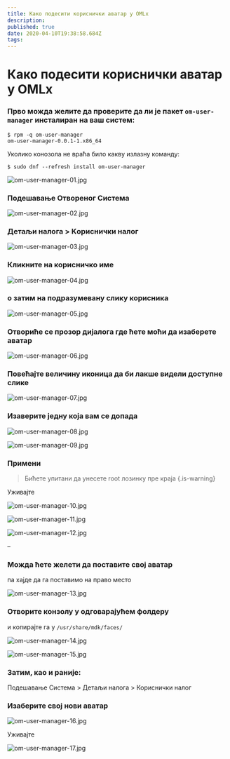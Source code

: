 ```yaml
---
title: Како подесити кориснички аватар у OMLx
description: 
published: true
date: 2020-04-10T19:38:58.684Z
tags: 
---
```


# Како подесити кориснички аватар у OMLx

### Прво можда желите да проверите да ли је пакет `om-user-manager` инсталиран на ваш систем:

```
$ rpm -q om-user-manager
om-user-manager-0.0.1-1.x86_64
```

Уколико конозола не враћа било какву излазну команду:
```
$ sudo dnf --refresh install om-user-manager
```
![om-user-manager-01.jpg](/images/om-user-manager-01.jpg)

### Подешавање Отвореног Система

![om-user-manager-02.jpg](/images/om-user-manager-02.jpg)

### Детаљи налога > Kориснички налог

![om-user-manager-03.jpg](/images/om-user-manager-03.jpg)

### Кликните на корисничко име

![om-user-manager-04.jpg](/images/om-user-manager-04.jpg)

### о затим на подразумевану слику корисника

![om-user-manager-05.jpg](/images/om-user-manager-05.jpg)

### Отвориће се прозор дијалога где ћете моћи да изаберете аватар

![om-user-manager-06.jpg](/images/om-user-manager-06.jpg)

### Повећајте величину иконица да би лакше видели доступне слике

![om-user-manager-07.jpg](/images/om-user-manager-07.jpg)

### Изаверите једну која вам се допада

![om-user-manager-08.jpg](/images/om-user-manager-08.jpg)

![om-user-manager-09.jpg](/images/om-user-manager-09.jpg)

### Примени

> Бићете упитани да унесете root лозинку пре краја
{.is-warning}


Уживајте

![om-user-manager-10.jpg](/images/om-user-manager-10.jpg)

![om-user-manager-11.jpg](/images/om-user-manager-11.jpg)

![om-user-manager-12.jpg](/images/om-user-manager-12.jpg)

–
### Можда ћете желети да поставите свој аватар
па хајде да га поставимо на право место

![om-user-manager-13.jpg](/images/om-user-manager-13.jpg)

### Отворите конзолу у одговарајућем фолдеру
и копирајте га у `/usr/share/mdk/faces/`

![om-user-manager-14.jpg](/images/om-user-manager-14.jpg)

![om-user-manager-15.jpg](/images/om-user-manager-15.jpg)

### Затим, као и раније:
Подешавање Система > Детаљи налога > Кориснички налог

### Изаберите свој нови аватар

![om-user-manager-16.jpg](/images/om-user-manager-16.jpg)

Уживајте

![om-user-manager-17.jpg](/images/om-user-manager-17.jpg)


